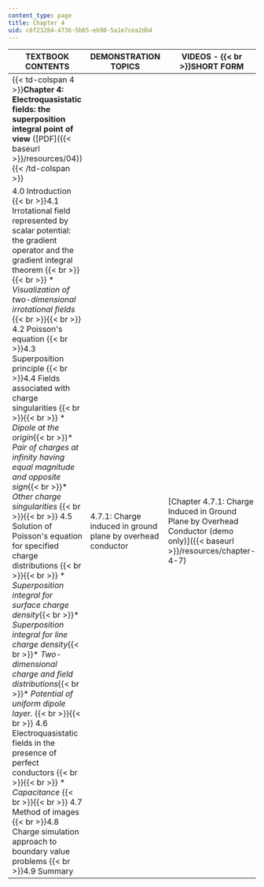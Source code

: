 ```yaml
---
content_type: page
title: Chapter 4
uid: c6f23204-4736-5b65-eb90-5a1e7cea2db4
---
```


| TEXTBOOK CONTENTS | DEMONSTRATION TOPICS | VIDEOS -  {{< br >}}SHORT FORM | VIDEOS -  {{< br >}}LONG FORM |
| --- | --- | --- | --- |
| {{< td-colspan 4 >}}**Chapter 4: Electroquasistatic fields: the superposition integral point of view** ([PDF]({{< baseurl >}}/resources/04)){{< /td-colspan >}} ||||
| 4.0 Introduction  {{< br >}}4.1 Irrotational field represented by scalar potential: the gradient operator and the gradient integral theorem {{< br >}}{{< br >}} *   _Visualization of two-dimensional irrotational fields_ {{< br >}}{{< br >}} 4.2 Poisson's equation  {{< br >}}4.3 Superposition principle  {{< br >}}4.4 Fields associated with charge singularities {{< br >}}{{< br >}} *   _Dipole at the origin_{{< br >}}*   _Pair of charges at infinity having equal magnitude and opposite sign_{{< br >}}*   _Other charge singularities_ {{< br >}}{{< br >}} 4.5 Solution of Poisson's equation for specified charge distributions {{< br >}}{{< br >}} *   _Superposition integral for surface charge density_{{< br >}}*   _Superposition integral for line charge density_{{< br >}}*   _Two-dimensional charge and field distributions_{{< br >}}*   _Potential of uniform dipole layer._ {{< br >}}{{< br >}} 4.6 Electroquasistatic fields in the presence of perfect conductors {{< br >}}{{< br >}} *   _Capacitance_ {{< br >}}{{< br >}} 4.7 Method of images  {{< br >}}4.8 Charge simulation approach to boundary value problems  {{< br >}}4.9 Summary | 4.7.1: Charge induced in ground plane by overhead conductor | [Chapter 4.7.1: Charge Induced in Ground Plane by Overhead Conductor (demo only)]({{< baseurl >}}/resources/chapter-4-7) | [Chapter 4.7.1: Charge Induced in Ground Plane by Overhead Conductor]({{< baseurl >}}/resources/chapter-4-7-1)